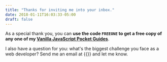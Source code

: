```yaml
---
title: "Thanks for inviting me into your inbox."
date: 2018-01-11T16:03:33-05:00
draft: false
---
```


As a special thank you, you can **use the code `FREEONE` to get a free copy of any one of my [Vanilla JavaScript Pocket Guides](/guides)**.

I also have a question for you: what's the biggest challenge you face as a web developer? Send me an email at {{<email>}} and let me know.